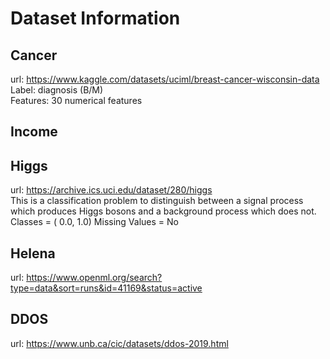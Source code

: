 # Dataset Information

## Cancer
url: https://www.kaggle.com/datasets/uciml/breast-cancer-wisconsin-data  
Label: diagnosis (B/M)  
Features: 30 numerical features 

## Income

## Higgs
url: https://archive.ics.uci.edu/dataset/280/higgs  
This is a classification problem to distinguish between a signal process which produces Higgs bosons and a background process which does not.  
Classes = ( 0.0, 1.0)
Missing Values = No

## Helena
url: https://www.openml.org/search?type=data&sort=runs&id=41169&status=active

## DDOS
url: https://www.unb.ca/cic/datasets/ddos-2019.html